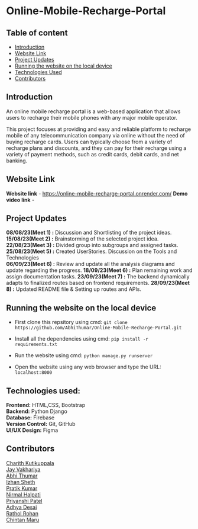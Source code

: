 # Online-Mobile-Recharge-Portal

## Table of content

* [Introduction](https://github.com/AbhiThumar/Online-Mobile-Recharge-Portal#introduction)
* [Website Link](https://github.com/AbhiThumar/Online-Mobile-Recharge-Portal#Website-link)
* [Project Updates](https://github.com/AbhiThumar/Online-Mobile-Recharge-Portal#project-updates)
* [Running the website on the local device](https://github.com/AbhiThumar/Online-Mobile-Recharge-Portal#Running-the-website-on-the-local-device)
* [Technologies Used](https://github.com/AbhiThumar/Online-Mobile-Recharge-Portal#Technologies-used)
* [Contributors](https://github.com/AbhiThumar/Online-Mobile-Recharge-Portal#contributors)
  
## Introduction

An online mobile recharge portal is a web-based application that allows users to recharge their mobile phones with any major mobile operator.

This project focuses at providing and easy and reliable platform to recharge mobile of any telecommunication company via online without the need of buying recharge cards. Users can typically choose from a variety of recharge plans and discounts, and they can pay for their recharge using a variety of payment methods, such as credit cards, debit cards, and net banking.

## Website Link
  **Website link** -  https://online-mobile-recharge-portal.onrender.com/
  **Demo video link** - 
  
## Project Updates

**08/08/23(Meet 1) :** Discussion and Shortlisting of the project ideas.  
**15/08/23(Meet 2) :** Brainstorming of the selected project idea.   
**22/08/23(Meet 3) :** Divided group into subgroups and assigned tasks.   
**25/08/23(Meet 5) :** Created UserStories. Discussion on the Tools and Technologies   
**06/09/23(Meet 6) :** Review and update all the analysis diagrams and update regarding the progress.
**18/09/23(Meet 6) :** Plan remaining work and assign documentation tasks.
**23/09/23(Meet 7) :** The backend dynamically adapts to finalized routes based on frontend requirements. 
**28/09/23(Meet 8) :** Updated README file & Setting up routes and APIs.


## Running the website on the local device

* First clone this repsitory using cmd: ``` git clone https://github.com/AbhiThumar/Online-Mobile-Recharge-Portal.git ```

* Install all the dependencies using cmd: ``` pip install -r requirements.txt ``` 

* Run the website using cmd: ```python manage.py runserver ```

* Open the website using any web browser and type the URL: ``` localhost:8000 ```

## Technologies used:

**Frontend:** HTML,CSS, Bootstrap  
**Backend:** Python Django  
**Database:** Firebase  
**Version Control:** Git, GitHub  
**UI/UX Design:** Figma  

## Contributors

[Charith Kutikuppala](https://github.com/itsmeck24)   
[Jay Vakhariya](https://github.com/Vakhariya)   
[Abhi Thumar](https://github.com/AbhiThumar)     
[Izhan Sheth](https://github.com/Izhan-Sheth)  
[Pratik Kumar](https://github.com/Pratik1114)  
[Nirmal Halpati](https://github.com/38nirmal)    
[Priyanshi Patel](https://github.com/Priyanshi-1301)    
[Adhya Desai](https://github.com/adhyadesai)    
[Rathol Rohan](https://github.com/202101098)     
[Chintan Maru](https://github.com/chin22maru) 


